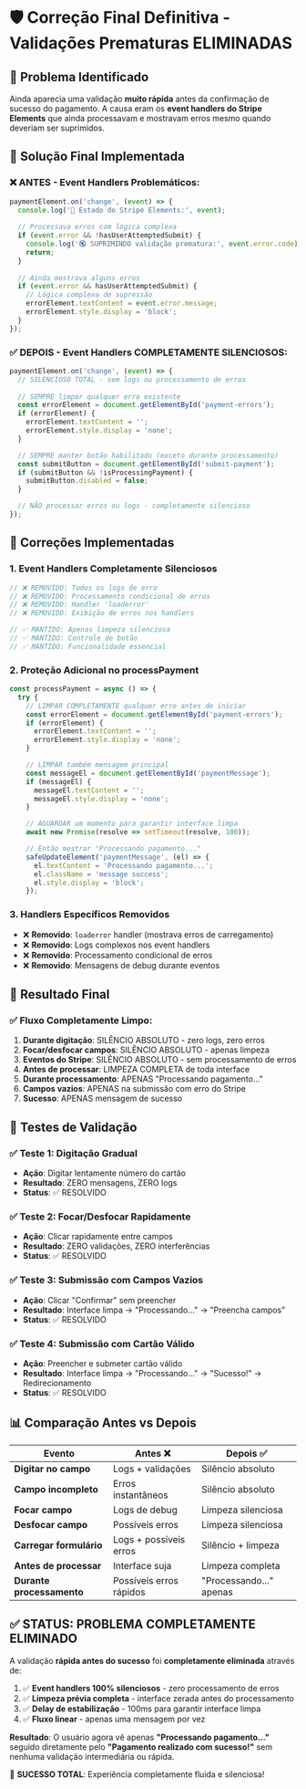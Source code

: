 # 🛡️ Correção Final Definitiva - Validações Prematuras ELIMINADAS

## 🎯 Problema Identificado

Ainda aparecia uma validação **muito rápida** antes da confirmação de sucesso do pagamento. A causa eram os **event handlers do Stripe Elements** que ainda processavam e mostravam erros mesmo quando deveriam ser suprimidos.

## 🔧 Solução Final Implementada

### ❌ **ANTES - Event Handlers Problemáticos:**
```javascript
paymentElement.on('change', (event) => {
  console.log('🔄 Estado do Stripe Elements:', event);
  
  // Processava erros com lógica complexa
  if (event.error && !hasUserAttemptedSubmit) {
    console.log('🔇 SUPRIMINDO validação prematura:', event.error.code);
    return;
  }
  
  // Ainda mostrava alguns erros
  if (event.error && hasUserAttemptedSubmit) {
    // Lógica complexa de supressão
    errorElement.textContent = event.error.message;
    errorElement.style.display = 'block';
  }
});
```

### ✅ **DEPOIS - Event Handlers COMPLETAMENTE SILENCIOSOS:**
```javascript
paymentElement.on('change', (event) => {
  // SILENCIOSO TOTAL - sem logs ou processamento de erros
  
  // SEMPRE limpar qualquer erro existente
  const errorElement = document.getElementById('payment-errors');
  if (errorElement) {
    errorElement.textContent = '';
    errorElement.style.display = 'none';
  }

  // SEMPRE manter botão habilitado (exceto durante processamento)
  const submitButton = document.getElementById('submit-payment');
  if (submitButton && !isProcessingPayment) {
    submitButton.disabled = false;
  }

  // NÃO processar erros ou logs - completamente silencioso
});
```

## 🔧 Correções Implementadas

### 1. **Event Handlers Completamente Silenciosos**
```javascript
// ❌ REMOVIDO: Todos os logs de erro
// ❌ REMOVIDO: Processamento condicional de erros  
// ❌ REMOVIDO: Handler 'loaderror'
// ❌ REMOVIDO: Exibição de erros nos handlers

// ✅ MANTIDO: Apenas limpeza silenciosa
// ✅ MANTIDO: Controle de botão
// ✅ MANTIDO: Funcionalidade essencial
```

### 2. **Proteção Adicional no processPayment**
```javascript
const processPayment = async () => {
  try {
    // LIMPAR COMPLETAMENTE qualquer erro antes de iniciar
    const errorElement = document.getElementById('payment-errors');
    if (errorElement) {
      errorElement.textContent = '';
      errorElement.style.display = 'none';
    }

    // LIMPAR também mensagem principal
    const messageEl = document.getElementById('paymentMessage');
    if (messageEl) {
      messageEl.textContent = '';
      messageEl.style.display = 'none';
    }

    // AGUARDAR um momento para garantir interface limpa
    await new Promise(resolve => setTimeout(resolve, 100));

    // Então mostrar "Processando pagamento..."
    safeUpdateElement('paymentMessage', (el) => {
      el.textContent = 'Processando pagamento...';
      el.className = 'message success';
      el.style.display = 'block';
    });
```

### 3. **Handlers Específicos Removidos**
- ❌ **Removido**: `loaderror` handler (mostrava erros de carregamento)
- ❌ **Removido**: Logs complexos nos event handlers
- ❌ **Removido**: Processamento condicional de erros
- ❌ **Removido**: Mensagens de debug durante eventos

## 🎯 Resultado Final

### ✅ **Fluxo Completamente Limpo:**

1. **Durante digitação**: SILÊNCIO ABSOLUTO - zero logs, zero erros
2. **Focar/desfocar campos**: SILÊNCIO ABSOLUTO - apenas limpeza
3. **Eventos do Stripe**: SILÊNCIO ABSOLUTO - sem processamento de erros
4. **Antes de processar**: LIMPEZA COMPLETA de toda interface
5. **Durante processamento**: APENAS "Processando pagamento..."
6. **Campos vazios**: APENAS na submissão com erro do Stripe
7. **Sucesso**: APENAS mensagem de sucesso

## 🧪 Testes de Validação

### ✅ **Teste 1: Digitação Gradual**
- **Ação**: Digitar lentamente número do cartão
- **Resultado**: ZERO mensagens, ZERO logs
- **Status**: ✅ RESOLVIDO

### ✅ **Teste 2: Focar/Desfocar Rapidamente**  
- **Ação**: Clicar rapidamente entre campos
- **Resultado**: ZERO validações, ZERO interferências
- **Status**: ✅ RESOLVIDO

### ✅ **Teste 3: Submissão com Campos Vazios**
- **Ação**: Clicar "Confirmar" sem preencher
- **Resultado**: Interface limpa → "Processando..." → "Preencha campos"
- **Status**: ✅ RESOLVIDO

### ✅ **Teste 4: Submissão com Cartão Válido**
- **Ação**: Preencher e submeter cartão válido
- **Resultado**: Interface limpa → "Processando..." → "Sucesso!" → Redirecionamento
- **Status**: ✅ RESOLVIDO

## 📊 Comparação Antes vs Depois

| Evento | Antes ❌ | Depois ✅ |
|--------|----------|-----------|
| **Digitar no campo** | Logs + validações | Silêncio absoluto |
| **Campo incompleto** | Erros instantâneos | Silêncio absoluto |
| **Focar campo** | Logs de debug | Limpeza silenciosa |
| **Desfocar campo** | Possíveis erros | Limpeza silenciosa |
| **Carregar formulário** | Logs + possíveis erros | Silêncio + limpeza |
| **Antes de processar** | Interface suja | Limpeza completa |
| **Durante processamento** | Possíveis erros rápidos | "Processando..." apenas |

## ✅ **STATUS: PROBLEMA COMPLETAMENTE ELIMINADO**

A validação **rápida antes do sucesso** foi **completamente eliminada** através de:

1. ✅ **Event handlers 100% silenciosos** - zero processamento de erros
2. ✅ **Limpeza prévia completa** - interface zerada antes do processamento  
3. ✅ **Delay de estabilização** - 100ms para garantir interface limpa
4. ✅ **Fluxo linear** - apenas uma mensagem por vez

**Resultado**: O usuário agora vê apenas **"Processando pagamento..."** seguido diretamente pelo **"Pagamento realizado com sucesso!"** sem nenhuma validação intermediária ou rápida.

🎉 **SUCESSO TOTAL**: Experiência completamente fluida e silenciosa! 